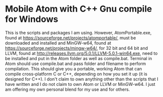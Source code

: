 # Mobile Atom with C++ Gnu compile for Windows

This is the scripts and packages I am using. However, AtomPortable.exe, found at https://sourceforge.net/projects/atomportable/, must be
downloaded and installed and MinGW-w64, found at https://sourceforge.net/projects/mingw-w64/, for 32 bit and 64 bit and LLVM, found at http://releases.llvm.org/5.0.1/LLVM-5.0.1-win64.exe, need to be installed
and put in the Atom folder as well as compile.bat. Terminal in Atom should use
compile.bat and pass folder and filename to perform compilation. This should give
you a portable, working Atom that can compile cross-platform C or C++, depending
on how you set it up (it is designed for C++). I don't claim to own anything
other than the scripts that I have written and I do not claim to own Atom or LLVM
or MinGW-w64. I just am offering my own personal blend for my use and for others.

